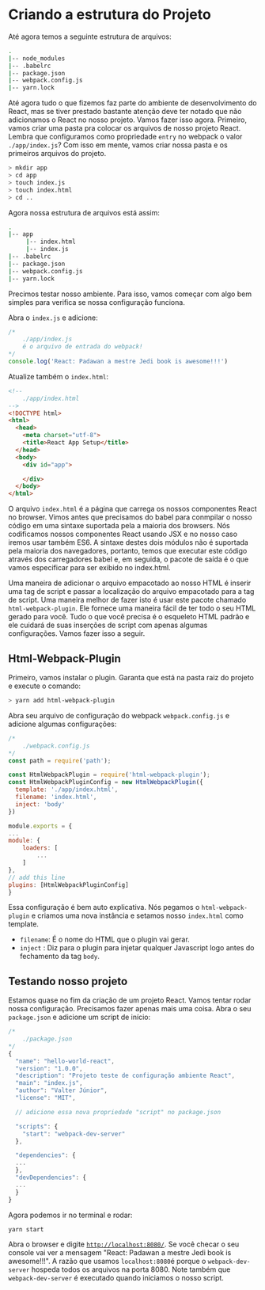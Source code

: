 # Criando a estrutura do Projeto
Até agora temos a seguinte estrutura de arquivos:

```bash
.
|-- node_modules
|-- .babelrc
|-- package.json
|-- webpack.config.js
|-- yarn.lock
```

Até agora tudo o que fizemos faz parte do ambiente de desenvolvimento do React, mas se tiver prestado bastante atenção deve ter notado que não adicionamos o React no nosso projeto. Vamos fazer isso agora. Primeiro, vamos criar uma pasta pra colocar os arquivos de nosso projeto React. Lembra que configuramos como propriedade `entry` no webpack o valor `./app/index.js`? Com isso em mente, vamos criar nossa pasta e os primeiros arquivos do projeto.

```bash
> mkdir app
> cd app
> touch index.js
> touch index.html
> cd ..
```

Agora nossa estrutura de arquivos está assim:

```bash
.
|-- app
     |-- index.html
     |-- index.js
|-- .babelrc
|-- package.json
|-- webpack.config.js
|-- yarn.lock
```

Precimos testar nosso ambiente. Para isso, vamos começar com algo bem simples para verifica se nossa configuração funciona.

Abra o `index.js` e adicione:

```javascript
/*
    ./app/index.js
    é o arquivo de entrada do webpack!
*/
console.log('React: Padawan a mestre Jedi book is awesome!!!')
```

Atualize também o `index.html`:

```html
<!--
    ./app/index.html
-->
<!DOCTYPE html>
<html>
  <head>
    <meta charset="utf-8">
    <title>React App Setup</title>
  </head>
  <body>
    <div id="app">

    </div>
  </body>
</html>
```

O arquivo `index.html` é a página que carrega os nossos componentes React no browser. Vimos antes que precisamos do babel para conmpilar o nosso código em uma sintaxe suportada pela a maioria dos browsers. Nós codificamos nossos componentes React usando JSX e no nosso caso iremos usar também ES6. A sintaxe destes dois módulos não é suportada pela maioria dos navegadores, portanto, temos que executar este código através dos carregadores babel e, em seguida, o pacote de saída é o que vamos especificar para ser exibido no index.html.

Uma maneira de adicionar o arquivo empacotado ao nosso HTML é inserir uma tag de script e passar a localização do arquivo empacotado para a tag de script. Uma maneira melhor de fazer isto é usar este pacote chamado `html-webpack-plugin`. Ele fornece uma maneira fácil de ter todo o seu HTML gerado para você. Tudo o que você precisa é o esqueleto HTML padrão e ele cuidará de suas inserções de script com apenas algumas configurações. Vamos fazer isso a seguir.

## Html-Webpack-Plugin
Primeiro, vamos instalar o plugin. Garanta que está na pasta raiz do projeto e execute o comando:

```bash
> yarn add html-webpack-plugin
```

Abra seu arquivo de configuração do webpack `webpack.config.js` e adicione algumas configurações:

```javascript
/*
    ./webpack.config.js
*/
const path = require('path');

const HtmlWebpackPlugin = require('html-webpack-plugin');
const HtmlWebpackPluginConfig = new HtmlWebpackPlugin({
  template: './app/index.html',
  filename: 'index.html',
  inject: 'body'
})

module.exports = {
...
module: {
    loaders: [
        ...
    ]
},
// add this line
plugins: [HtmlWebpackPluginConfig]
}
```

Essa configuração é bem auto explicativa. Nós pegamos o `html-webpack-plugin` e criamos uma nova instância e setamos nosso `index.html` como template.
- `filename`: É o nome do HTML que o plugin vai gerar.
- `inject`  : Diz para o plugin para injetar qualquer Javascript logo antes do fechamento da tag `body`.

## Testando nosso projeto
Estamos quase no fim da criação de um projeto React. Vamos tentar rodar nossa configuração. Precisamos fazer apenas mais uma coisa. Abra o seu `package.json` e adicione um script de início:

```javascript
/*
    ./package.json
*/
{
  "name": "hello-world-react",
  "version": "1.0.0",
  "description": "Projeto teste de configuração ambiente React",
  "main": "index.js",
  "author": "Valter Júnior",
  "license": "MIT",

  // adicione essa nova propriedade "script" no package.json

  "scripts": {
    "start": "webpack-dev-server"
  },

  "dependencies": {
  ...
  },
  "devDependencies": {
  ...
  }
}
```

Agora podemos ir no terminal e rodar:

```bash
yarn start

```

Abra o browser e digite [`http://localhost:8080/`](`http://localhost:8080/`). Se você checar o seu console vai ver a mensagem "React: Padawan a mestre Jedi book is awesome!!!". A razão que usamos `localhost:8080`é porque o `webpack-dev-server` hospeda todos os arquivos na porta 8080. Note também que `webpack-dev-server` é executado quando iniciamos o nosso script.